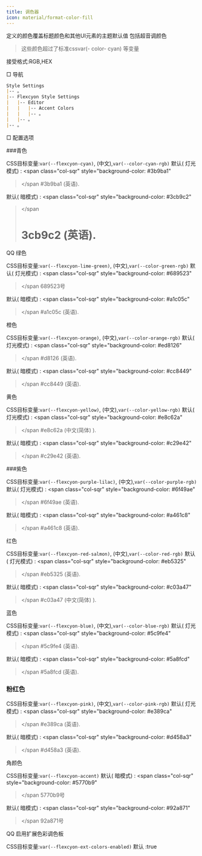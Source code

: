 ```yaml
---
title: 调色器
icon: material/format-color-fill
---
```


定义的颜色覆盖标题颜色和其他UI元素的主题默认值
包括超音调颜色
> 这些颜色超过了标准cssvar(- color- cyan) 等变量

接受格式:RGB,HEX

□ 导航

```md
Style Settings
|-- 。
|-- Flexcyon Style Settings
|   |-- Editor
|   |   |-- Accent Colors
|   |   |-- 。
|   |-- 。
|-- 。
```

□ 配置选项

###青色

CSS目标变量:`var(--flexcyon-cyan)`, (中文),`var(--color-cyan-rgb)`
默认( 灯光模式) :
<span class="col-sqr" style="background-color: #3b9ba1"
></span
>#3b9ba1 (英语).

默认( 暗模式) :
<span class="col-sqr" style="background-color: #3cb9c2"
></span
># 3cb9c2 (英语).

QQ 绿色

CSS目标变量:`var(--flexcyon-lime-green)`, (中文),`var(--color-green-rgb)`
默认( 灯光模式) :
<span class="col-sqr" style="background-color: #689523"
></span
>689523号

默认( 暗模式) :
<span class="col-sqr" style="background-color: #a1c05c"
></span
>#a1c05c (英语).

橙色

CSS目标变量:`var(--flexcyon-orange)`, (中文),`var(--color-orange-rgb)`
默认( 灯光模式) :
<span class="col-sqr" style="background-color: #ed8126"
></span
>#d8126 (英语).

默认( 暗模式) :
<span class="col-sqr" style="background-color: #cc8449"
></span
>#cc8449 (英语).

黄色

CSS目标变量:`var(--flexcyon-yellow)`, (中文),`var(--color-yellow-rgb)`
默认( 灯光模式) :
<span class="col-sqr" style="background-color: #e8c62a"
></span
>#e8c62a (中文(简体) ).

默认( 暗模式) :
<span class="col-sqr" style="background-color: #c29e42"
></span
>#c29e42 (英语).

###紫色

CSS目标变量:`var(--flexcyon-purple-lilac)`, (中文),`var(--color-purple-rgb)`
默认( 灯光模式) :
<span class="col-sqr" style="background-color: #6f49ae"
></span
>#6f49ae (英语).

默认( 暗模式) :
<span class="col-sqr" style="background-color: #a461c8"
></span
>#a461c8 (英语).

红色

CSS目标变量:`var(--flexcyon-red-salmon)`, (中文),`var(--color-red-rgb)`
默认( 灯光模式) :
<span class="col-sqr" style="background-color: #eb5325"
></span
>#eb5325 (英语).

默认( 暗模式) :
<span class="col-sqr" style="background-color: #c03a47"
></span
>#c03a47 (中文(简体) ).

蓝色

CSS目标变量:`var(--flexcyon-blue)`, (中文),`var(--color-blue-rgb)`
默认( 灯光模式) :
<span class="col-sqr" style="background-color: #5c9fe4"
></span
>#5c9fe4 (英语).

默认( 暗模式) :
<span class="col-sqr" style="background-color: #5a8fcd"
></span
>#5a8fcd (英语).

### 粉红色

CSS目标变量:`var(--flexcyon-pink)`, (中文),`var(--color-pink-rgb)`
默认( 灯光模式) :
<span class="col-sqr" style="background-color: #e389ca"
></span
>#e389ca (英语).

默认( 暗模式) :
<span class="col-sqr" style="background-color: #d458a3"
></span
>#d458a3 (英语).

角颜色

CSS目标变量:`var(--flexcyon-accent)`
默认( 暗模式) :
<span class="col-sqr" style="background-color: #5770b9"
></span
>5770b9号

默认( 暗模式) :
<span class="col-sqr" style="background-color: #92a871"
></span
>92a871号

QQ 启用扩展色彩调色板

CSS目标变量:`var(--flexcyon-ext-colors-enabled)`
默认 :true

